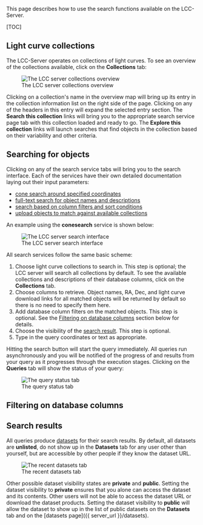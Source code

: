 This page describes how to use the search functions available on the LCC-Server.

[TOC]

## Light curve collections

The LCC-Server operates on collections of light curves. To see an overview of
the collections available, click on the **Collections** tab:

<figure class="figure">
  <img src="/server-static/lcc-server-search-collections.png"
       class="figure-img img-fluid"
       alt="The LCC server collections overview">
  <figcaption class="figure-caption text-center">
    The LCC server collections overview
  </figcaption>
</figure>

Clicking on a collection's name in the overview map will bring up its entry in
the collection information list on the right side of the page. Clicking on any
of the headers in this entry will expand the selected entry section. The
**Search this collection** links will bring you to the appropriate search
service page tab with this collection loaded and ready to go. The **Explore this
collection** links will launch searches that find objects in the collection
based on their variability and other criteria.

## Searching for objects

Clicking on any of the search service tabs will bring you to the search
interface. Each of the services have their own detailed documentation laying out
their input parameters:

- [cone search around specified coordinates](/docs/conesearch)
- [full-text search for object names and descriptions](/docs/ftsearch)
- [search based on column filters and sort conditions](/docs/columnsearch)
- [upload objects to match against available collections](/docs/xmatch)

An example using the **conesearch** service is shown below:

<figure class="figure">
  <img src="/server-static/lcc-server-search-overview.png"
       class="figure-img img-fluid"
       alt="The LCC server search interface">
  <figcaption class="figure-caption text-center">
    The LCC server search interface
  </figcaption>
</figure>

All search services follow the same basic scheme:

1. Choose light curve collections to search in. This step is optional; the LCC
   server will search all collections by default. To see the available
   collections and descriptions of their database columns, click on the
   <strong>Collections</strong> tab.
2. Choose columns to retrieve. Object names, RA, Dec, and light curve download
   links for all matched objects will be returned by default so there is no need
   to specify them here.
3. Add database column filters on the matched objects. This step is
   optional. See the [Filtering on database
   columns](#filtering-on-database-columns) section below for details.
4. Choose the visibility of the [search result](#search-results). This step is
   optional.
5. Type in the query coordinates or text as appropriate.

Hitting the search button will start the query immediately. All queries run
asynchronously and you will be notified of the progress of and results from your
query as it progresses through the execution stages. Clicking on the
<strong>Queries</strong> tab will show the status of your query:

<figure class="figure">
  <img src="/server-static/lcc-server-search-query-status.png"
       class="figure-img img-fluid"
       alt="The query status tab">
  <figcaption class="figure-caption text-center">
    The query status tab
  </figcaption>
</figure>

## Filtering on database columns

## Search results

All queries produce [datasets](/docs/datasets) for their search
results. By default, all datasets are **unlisted**, do not show up in the
<strong>Datasets</strong> tab for any user other than yourself, but are
accessible by other people if they know the dataset URL.

<figure class="figure">
  <img src="/server-static/lcc-server-search-recent-datasets.png"
       class="figure-img img-fluid" alt="The recent datasets tab">
  <figcaption class="figure-caption text-center">
    The recent datasets tab
  </figcaption>
</figure>

Other possible dataset visibility states are **private** and **public**. Setting
the dataset visibility to **private** ensures that you alone can access the
dataset and its contents. Other users will not be able to access the dataset URL
or download the dataset products. Setting the dataset visibility to **public**
will allow the dataset to show up in the list of public datasets on the
**Datasets** tab and on the [datasets page]({{ server_url }}/datasets).
